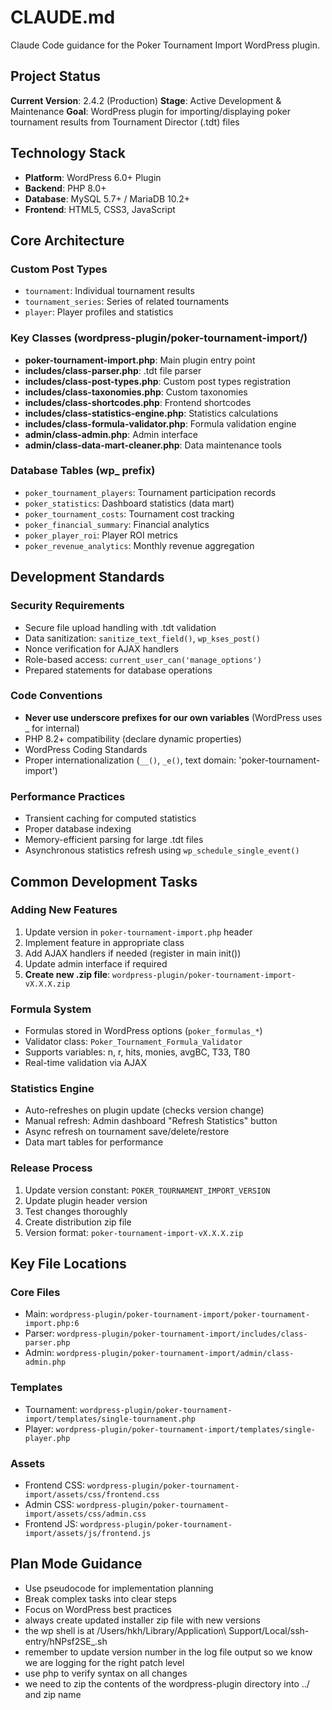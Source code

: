 # CLAUDE.md

Claude Code guidance for the Poker Tournament Import WordPress plugin.

## Project Status

**Current Version**: 2.4.2 (Production)
**Stage**: Active Development & Maintenance
**Goal**: WordPress plugin for importing/displaying poker tournament results from Tournament Director (.tdt) files

## Technology Stack

- **Platform**: WordPress 6.0+ Plugin
- **Backend**: PHP 8.0+
- **Database**: MySQL 5.7+ / MariaDB 10.2+
- **Frontend**: HTML5, CSS3, JavaScript

## Core Architecture

### Custom Post Types
- `tournament`: Individual tournament results
- `tournament_series`: Series of related tournaments
- `player`: Player profiles and statistics

### Key Classes (wordpress-plugin/poker-tournament-import/)
- **poker-tournament-import.php**: Main plugin entry point
- **includes/class-parser.php**: .tdt file parser
- **includes/class-post-types.php**: Custom post types registration
- **includes/class-taxonomies.php**: Custom taxonomies
- **includes/class-shortcodes.php**: Frontend shortcodes
- **includes/class-statistics-engine.php**: Statistics calculations
- **includes/class-formula-validator.php**: Formula validation engine
- **admin/class-admin.php**: Admin interface
- **admin/class-data-mart-cleaner.php**: Data maintenance tools

### Database Tables (wp_ prefix)
- `poker_tournament_players`: Tournament participation records
- `poker_statistics`: Dashboard statistics (data mart)
- `poker_tournament_costs`: Tournament cost tracking
- `poker_financial_summary`: Financial analytics
- `poker_player_roi`: Player ROI metrics
- `poker_revenue_analytics`: Monthly revenue aggregation

## Development Standards

### Security Requirements
- Secure file upload handling with .tdt validation
- Data sanitization: `sanitize_text_field()`, `wp_kses_post()`
- Nonce verification for AJAX handlers
- Role-based access: `current_user_can('manage_options')`
- Prepared statements for database operations

### Code Conventions
- **Never use underscore prefixes for our own variables** (WordPress uses _ for internal)
- PHP 8.2+ compatibility (declare dynamic properties)
- WordPress Coding Standards
- Proper internationalization (`__()`, `_e()`, text domain: 'poker-tournament-import')

### Performance Practices
- Transient caching for computed statistics
- Proper database indexing
- Memory-efficient parsing for large .tdt files
- Asynchronous statistics refresh using `wp_schedule_single_event()`

## Common Development Tasks

### Adding New Features
1. Update version in `poker-tournament-import.php` header
2. Implement feature in appropriate class
3. Add AJAX handlers if needed (register in main init())
4. Update admin interface if required
5. **Create new .zip file**: `wordpress-plugin/poker-tournament-import-vX.X.X.zip`

### Formula System
- Formulas stored in WordPress options (`poker_formulas_*`)
- Validator class: `Poker_Tournament_Formula_Validator`
- Supports variables: n, r, hits, monies, avgBC, T33, T80
- Real-time validation via AJAX

### Statistics Engine
- Auto-refreshes on plugin update (checks version change)
- Manual refresh: Admin dashboard "Refresh Statistics" button
- Async refresh on tournament save/delete/restore
- Data mart tables for performance

### Release Process
1. Update version constant: `POKER_TOURNAMENT_IMPORT_VERSION`
2. Update plugin header version
3. Test changes thoroughly
4. Create distribution zip file
5. Version format: `poker-tournament-import-vX.X.X.zip`

## Key File Locations

### Core Files
- Main: `wordpress-plugin/poker-tournament-import/poker-tournament-import.php:6`
- Parser: `wordpress-plugin/poker-tournament-import/includes/class-parser.php`
- Admin: `wordpress-plugin/poker-tournament-import/admin/class-admin.php`

### Templates
- Tournament: `wordpress-plugin/poker-tournament-import/templates/single-tournament.php`
- Player: `wordpress-plugin/poker-tournament-import/templates/single-player.php`

### Assets
- Frontend CSS: `wordpress-plugin/poker-tournament-import/assets/css/frontend.css`
- Admin CSS: `wordpress-plugin/poker-tournament-import/assets/css/admin.css`
- Frontend JS: `wordpress-plugin/poker-tournament-import/assets/js/frontend.js`

## Plan Mode Guidance
- Use pseudocode for implementation planning
- Break complex tasks into clear steps
- Focus on WordPress best practices
- always create updated installer zip file with new versions
- the wp shell is  at /Users/hkh/Library/Application\ Support/Local/ssh-entry/hNPsf2SE_.sh
- remember to update version number in the log file output so we know we are logging for the right patch level
- use php to verify syntax on all changes
- we need to zip the contents of the wordpress-plugin directory into ../ and zip name